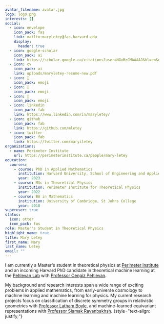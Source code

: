 ```yaml
---
avatar_filename: avatar.jpg
logo: logo.png
interests: []
social:
  - icon: envelope
    icon_pack: fas
    link: mailto:maryletey@fas.harvard.edu
    display:
      header: true
  - icon: google-scholar
    icon_pack: ai
    link: https://scholar.google.ca/citations?user=NGxMzCMAAAAJ&hl=en&oi=ao
  - icon: cv
    icon_pack: ai
    link: uploads/maryletey-resume-new.pdf
  - icon: 🦦
    icon_pack: emoji
  - icon: 🦦
    icon_pack: emoji
  - icon: 🦦
    icon_pack: emoji
  - icon: linkedin
    icon_pack: fab
    link: https://www.linkedin.com/in/maryletey/
  - icon: github
    icon_pack: fab
    link: https://github.com/mletey
  - icon: twitter
    icon_pack: fab
    link: https://twitter.com/maryiletey
organizations:
  - name: Perimeter Institute
    url: https://perimeterinstitute.ca/people/mary-letey
education:
  courses:
    - course: PhD in Applied Mathematics
      institution: Harvard University, School of Engineering and Applied Sciences
      year: 2023
    - course: MSc in Theoretical Physics
      institution: Perimeter Institute for Theoretical Physics
      year: 2022
    - course: BA in Mathematics
      institution: University of Cambridge, St Johns College
      year: 2018
superuser: true
status:
  icon: otter
  icon_pack: fas
role: Master's Student in Theoretical Physics 
highlight_name: true
title: Mary Letey
first_name: Mary
last_name: Letey
email: ""
---
```

I am currently a Master's student in theoretical physics at [Perimeter Institute](https://perimeterinstitute.ca/people/mary-letey) and an incoming Harvard PhD candidate in theoretical machine learning at the [Pehlevan Lab](https://pehlevan.seas.harvard.edu) with [Professor Cengiz Pehlevan](https://pehlevan.seas.harvard.edu/people/cengiz-pehlevan).

My background and research interests span a wide range of exciting problems in applied mathematics, from early-universe cosmology to machine learning and machine learning for physics. My current research projects focus on classification of discrete symmetry groups in relativistic geometries with [Professor Latham Boyle](https://perimeterinstitute.ca/people/latham-boyle), and machine-learned equivariant representations with [Professor Siamak Ravanbakhsh](https://www.siamak.page).
{style="text-align: justify;"}
